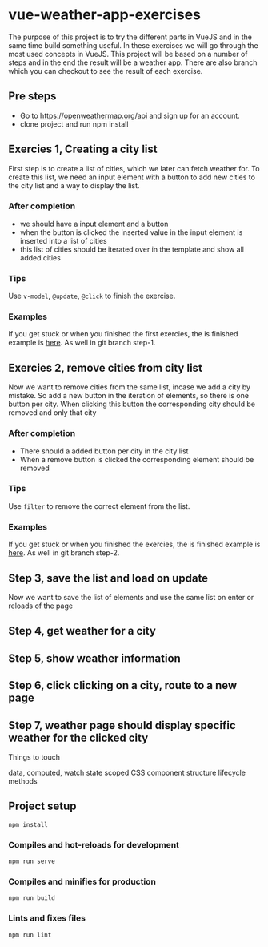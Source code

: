# vue-weather-app-exercises

The purpose of this project is to try the different parts in VueJS and in the same time build something useful.
In these exercises we will go through the most used concepts in VueJS.
This project will be based on a number of steps and in the end the result will be a weather app. There are also branch which you can checkout to see the result of each exercise.

## Pre steps

* Go to https://openweathermap.org/api and sign up for an account.
* clone project and run npm install

## Exercies 1, Creating a city list

First step is to create a list of cities, which we later can fetch weather for.
To create this list, we need an input element with a button to add new cities to the city list and a way to display the list.

### After completion

* we should have a input element and a button
* when the button is clicked the inserted value in the input element is inserted into a list of cities
* this list of cities should be iterated over in the template and show all added cities

### Tips

Use ```v-model```, ```@update```, ```@click``` to finish the exercise.

### Examples

If you get stuck or when you finished the first exercies, the is finished example is [here](examples/step-1.PNG). As well in git branch step-1.

## Exercies 2, remove cities from city list

Now we want to remove cities from the same list, incase we add a city by mistake.
So add a new button in the iteration of elements, so there is one button per city.
When clicking this button the corresponding city should be removed and only that city

### After completion
* There should a added button per city in the city list
* When a remove button is clicked the corresponding element should be removed

### Tips
Use ```filter``` to remove the correct element from the list.

### Examples

If you get stuck or when you finished the exercies, the is finished example is [here](examples/step-2.PNG). As well in git branch step-2.


## Step 3, save the list and load on update

Now we want to save the list of elements and use the same list on enter or reloads of the page

## Step 4, get weather for a city

## Step 5, show weather information

## Step 6, click clicking on a city, route to a new page

## Step 7, weather page should display specific weather for the clicked city

Things to touch

data,
computed,
watch
state
scoped CSS
component structure
lifecycle methods


## Project setup
```
npm install
```

### Compiles and hot-reloads for development
```
npm run serve
```

### Compiles and minifies for production
```
npm run build
```

### Lints and fixes files
```
npm run lint
```
